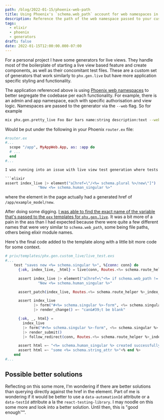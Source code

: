 ```yaml
---
path: /blog/2022-01-15/phoenix-web-path
title: Using Phoenix's `schema.web_path` account for web namespaces in your templates
description: Reference the path of the web namespace passed to your custom generators
tags:
  - elixir
  - phoenix
  - generators
draft: false
date: 2022-01-15T12:00:00.000-07:00
---
```

For a personal project I have some generators for live views. They handle most of the boilerplate of starting a live view based feature and create components, as well as their concomitant test files. These are a custom set of generators that work similarly to `phx.gen.live` but have more application specific styling and functionality.

The application referenced above is using [Phoenix web namespaces](https://hexdocs.pm/phoenix/Mix.Tasks.Phx.Gen.Html.html#module-web-namespace) to better segregate the codebase per each functionality. For example, there is an admin and app namespace, each with specific authorisation and view logic. Namespaces are passed to the generator via the `--web` flag. So for example

```bash
mix phx.gen.pretty_live Foo Bar bars name:string description:text --web App
```

Would be put under the following in your Phoenix `router.ex` file:

```elixir
#router.ex
#...
  scope "/app", MyAppWeb.App, as: :app do
  # ...
  end
#...

I was running into an issue with live view test generation where tests depending on `render_click` usages needed to account for the `/app` prefix when using query selectors for finding a button in the generated live view to click. More specifically the line of code of interest was

```elixir
assert index_live |> element("a[href=\"/<%= schema.plural %>/new\"]") |> render_click() =~
               "New <%= schema.human_singular %>"
```
where the element in the page actually had a generated href of `/app/example_model/new`.

After doing some digging. [I was able to find the exact name of the variable that's passed to the `eex` templates for `phx.gen.live`](https://github.com/phoenixframework/phoenix/blob/41435470bc414b859497cd03a5b39e08da659368/lib/mix/tasks/phx.gen.html.ex#L146). It was a bit more of a pain in the ass than I had expected because there were quite a few different names that were very similar to `schema.web_path`, some being file paths, others being elixir module names.

Here's the final code added to the template along with a little bit more code for some context.

```elixir
# priv/templates/phx.gen.custom_live/live_test.exs
#...
    test "saves new <%= schema.singular %>", %{conn: conn} do
      {:ok, index_live, _html} = live(conn, Routes.<%= schema.route_helper %>_index_path(conn, :index))

      assert index_live |> element("a[href=\"<%= if schema.web_path != nil, do: "/#{schema.web_path}", else: "" %>/<%= schema.plural %>/new\"]") |> render_click() =~
               "New <%= schema.human_singular %>"

      assert_patch(index_live, Routes.<%= schema.route_helper %>_index_path(conn, :new))

      assert index_live
             |> form("#<%= schema.singular %>-form", <%= schema.singular %>: @invalid_attrs)
             |> render_change() =~ "can&#39;t be blank"

      {:ok, _, html} =
        index_live
        |> form("#<%= schema.singular %>-form", <%= schema.singular %>: @create_attrs)
        |> render_submit()
        |> follow_redirect(conn, Routes.<%= schema.route_helper %>_index_path(conn, :index))

      assert html =~ "<%= schema.human_singular %> created successfully"<%= if schema.string_attr do %>
      assert html =~ "some <%= schema.string_attr %>"<% end %>
    end
#...
```

## Possible better solutions

Reflecting on this some more, I'm wondering if there are better solutions than querying directly against the href in the element. Part of me is wondering if it would be better to use a `data-automationId` attribute or a `data-testId` attribute a la the `react-testing-library`. I may noodle on this some more and look into a better solution. Until then, this is "good enough™".